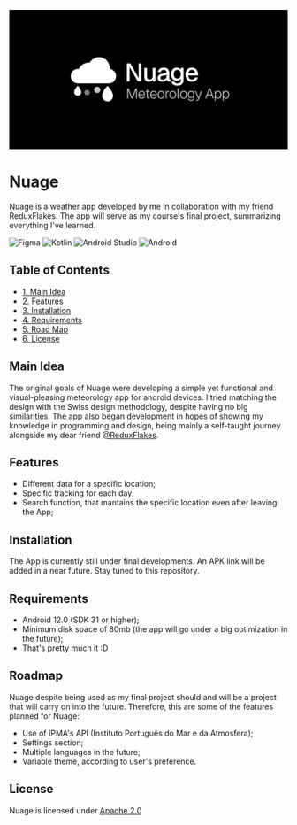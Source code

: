 <p align="center"> 
<img src="banner.png" width="700"> 
</p>

# Nuage

Nuage is a weather app developed by me in collaboration with my friend ReduxFlakes. The app will serve as my course's final project, summarizing everything I've learned.

![Figma](https://img.shields.io/badge/figma-%23F24E1E.svg?style=for-the-badge&logo=figma&logoColor=white)
![Kotlin](https://img.shields.io/badge/kotlin-%237F52FF.svg?style=for-the-badge&logo=kotlin&logoColor=white)
![Android Studio](https://img.shields.io/badge/android%20studio-346ac1?style=for-the-badge&logo=android%20studio&logoColor=white)
![Android](https://img.shields.io/badge/Android-3DDC84?style=for-the-badge&logo=android&logoColor=white)

## Table of Contents

- [1. Main Idea](#1-MainIdea)
- [2. Features](#2-Features)
- [3. Installation](#3-Installation)
- [4. Requirements](#4-Requirements)
- [5. Road Map](#5-Roadmap)
- [6. License](#6-License)

## Main Idea

The original goals of Nuage were developing a simple yet functional and visual-pleasing meteorology app for android devices. I tried matching the design with the Swiss design methodology, despite having no big similarities. The app also began development in hopes of showing my knowledge in programming and design, being mainly a self-taught journey alongside my dear friend [@ReduxFlakes](https://github.com/ReduxFlakes).

## Features

- Different data for a specific location;
- Specific tracking for each day;
- Search function, that mantains the specific location even after leaving the App;

## Installation 

The App is currently still under final developments. An APK link will be added in a near future. Stay tuned to this repository.

## Requirements

- Android 12.0 (SDK 31 or higher);
- Minimum disk space of 80mb (the app will go under a big optimization in the future);
- That's pretty much it :D

## Roadmap

Nuage despite being used as my final project should and will be a project that will carry on into the future. Therefore, this are some of the features planned for Nuage:

- Use of IPMA's API (Instituto Português do Mar e da Atmosfera);
- Settings section;
- Multiple languages in the future;
- Variable theme, according to user's preference.

## License

Nuage is licensed under [Apache 2.0](https://www.apache.org/licenses/LICENSE-2.0)

